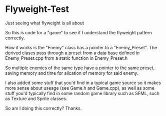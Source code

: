 # Flyweight-Test
Just seeing what flyweight is all about

So this is code for a "game" to see if I understand the flyweight pattern correctly.

How it works is the "Enemy" class has a pointer to a "Enemy_Preset". The derived clases pass through a preset from a data base defined in Enemy_Preset.cpp from a static function in Enemy_Preset.h

So multiple enemies of the same type have a pointer to the same preset, saving memory and time for allcation of memory for said enemy.

I also added some stuff that you'd find in a typical game source so it makes more sense about useage (see Game.h and Game.cpp), as well as some stuff you'd typically find in some random game library such as SFML, such as Texture and Sprite classes.

So am I doing this correctly? Thanks.
